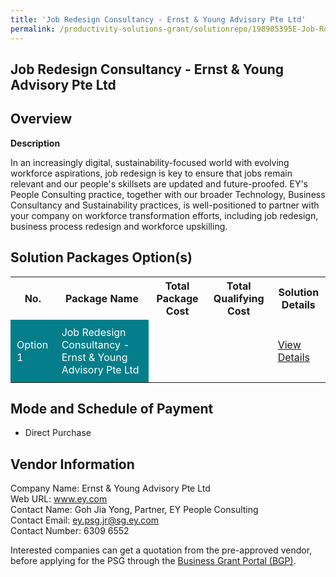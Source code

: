 ```yaml
---
title: 'Job Redesign Consultancy - Ernst & Young Advisory Pte Ltd'
permalink: /productivity-solutions-grant/solutionrepo/198905395E-Job-Rdsgn-CST-Ernst-&-Young-Advsory-PL-G
---
```


## Job Redesign Consultancy - Ernst & Young Advisory Pte Ltd

## Overview

**Description**

In an increasingly digital, sustainability-focused world with evolving workforce aspirations, job redesign is key to ensure that jobs remain relevant and our people's skillsets are updated and future-proofed. EY's People Consulting practice, together with our broader Technology, Business Consultancy and Sustainability practices, is well-positioned to partner with your company on workforce transformation efforts, including job redesign, business process redesign and workforce upskilling.

## Solution Packages Option(s)

<table>
<tr>
<th><b>No.</b></th>
<th><b>Package Name</b></th>
<th><b>Total Package Cost</b></th>
<th><b>Total Qualifying Cost</b></th>
<th><b>Solution Details</b></th>
</tr>
<tr>
<td style='padding: 10px; background-color: #037E8A; color: #FFFFFF;'>Option 1</td>
<td style='padding: 10px; background-color: #037E8A; color: #FFFFFF;'>Job Redesign Consultancy - Ernst & Young Advisory Pte Ltd</td>
<td style='padding: 10px;'> </td>
<td style='padding: 10px;'> </td>
<td style='padding: 10px;'><a href='/images/psg/CaseStudiesbyErnst&YoungAdvisoryPteLtd.pdf' target='_blank'>View Details</a></td>
</tr>
</table>

## Mode and Schedule of Payment

 - Direct Purchase

## Vendor Information

 Company Name: Ernst & Young Advisory Pte Ltd<br>Web URL: www.ey.com<br>Contact Name: Goh Jia Yong, Partner, EY People Consulting<br>Contact Email: ey.psg.jr@sg.ey.com<br>Contact Number: 6309 6552

Interested companies can get a quotation from the pre-approved vendor, before applying for the PSG through the <a href='https://www.businessgrants.gov.sg/' target='_blank' rel='noopener'>Business Grant Portal (BGP)</a>.

<script src="/jquery/resize-tables.js"></script>
